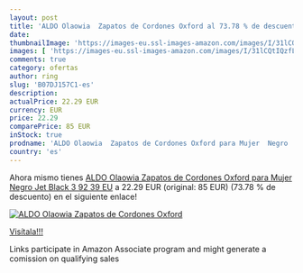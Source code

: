 ```yaml
---
layout: post
title: 'ALDO Olaowia  Zapatos de Cordones Oxford al 73.78 % de descuento'
date: 
thumbnailImage: 'https://images-eu.ssl-images-amazon.com/images/I/31lCQtIQzfL._SL200_.jpg'
images: [ 'https://images-eu.ssl-images-amazon.com/images/I/31lCQtIQzfL._SL200_.jpg' ]
comments: true
category: ofertas
author: ring
slug: 'B07DJ157C1-es'
description:
actualPrice: 22.29 EUR
currency: EUR
price: 22.29
comparePrice: 85 EUR
inStock: true
prodname: 'ALDO Olaowia  Zapatos de Cordones Oxford para Mujer  Negro  Jet Black 3 92   39 EU'
country: 'es'
---
```


Ahora mismo tienes [ALDO Olaowia  Zapatos de Cordones Oxford para Mujer  Negro  Jet Black 3 92   39 EU](https://www.amazon.es/dp/B07DJ157C1/?tag=tolees-21) a 22.29 EUR (original: 85 EUR) (73.78 %  de descuento) en el siguiente enlace!

[![ALDO Olaowia  Zapatos de Cordones Oxford](https://images-eu.ssl-images-amazon.com/images/I/31lCQtIQzfL._SL200_.jpg)](https://www.amazon.es/dp/B07DJ157C1/?tag=tolees-21)

[Visítala!!!](https://www.amazon.es/dp/B07DJ157C1/?tag=tolees-21)

Links participate in Amazon Associate program and might generate a comission on qualifying sales
